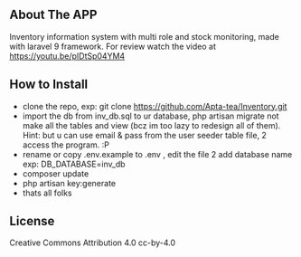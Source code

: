 


## About The APP
Inventory information  system with multi role and stock monitoring, made with laravel 9 framework. For review watch the video at 
https://youtu.be/pIDtSp04YM4 

## How to Install
- clone the repo, exp: git clone https://github.com/Apta-tea/Inventory.git
- import the db from inv_db.sql to ur database, php artisan migrate not make all the tables and view (bcz im too lazy to redesign
  all of them). Hint: but u can use email & pass from the user seeder table file, 2 access the program. :P
- rename or copy .env.example to .env , edit the file 2 add database name  exp: DB_DATABASE=inv_db
- composer update
- php artisan key:generate
- thats all folks

## License
Creative Commons Attribution 4.0 cc-by-4.0
